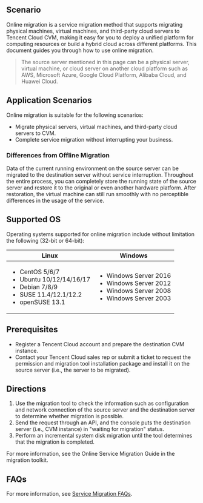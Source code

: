 
## Scenario

Online migration is a service migration method that supports migrating physical machines, virtual machines, and third-party cloud servers to Tencent Cloud CVM, making it easy for you to deploy a unified platform for computing resources or build a hybrid cloud across different platforms.
This document guides you through how to use online migration.
>The source server mentioned in this page can be a physical server, virtual machine, or cloud server on another cloud platform such as AWS, Microsoft Azure, Google Cloud Platform, Alibaba Cloud, and Huawei Cloud.

## Application Scenarios

Online migration is suitable for the following scenarios:
- Migrate physical servers, virtual machines, and third-party cloud servers to CVM.
- Complete service migration without interrupting your business.

### Differences from Offline Migration

Data of the current running environment on the source server can be migrated to the destination server without service interruption. Throughout the entire process, you can completely store the running state of the source server and restore it to the original or even another hardware platform. After restoration, the virtual machine can still run smoothly with no perceptible differences in the usage of the service.

## Supported OS

Operating systems supported for online migration include without limitation the following (32-bit or 64-bit):

| Linux     |    Windows |  
| -------- | --------|
| <ul><li>CentOS 5/6/7</li><li>Ubuntu 10/12/14/16/17</li><li>Debian 7/8/9</li><li>SUSE 11.4/12.1/12.2</li><li>openSUSE 13.1</li></ul>   |   <ul><li>Windows Server 2016</li><li>Windows Server 2012</li><li>Windows Server 2008</li><li>Windows Server 2003</li></ul> |


## Prerequisites

- Register a Tencent Cloud account and prepare the destination CVM instance.
- Contact your Tencent Cloud sales rep or submit a ticket to request the permission and migration tool installation package and install it on the source server (i.e., the server to be migrated).

## Directions

1. Use the migration tool to check the information such as configuration and network connection of the source server and the destination server to determine whether migration is possible.
2. Send the request through an API, and the console puts the destination server (i.e., CVM instance) in "waiting for migration" status.
3. Perform an incremental system disk migration until the tool determines that the migration is completed.

For more information, see the Online Service Migration Guide in the migration toolkit.

## FAQs

For more information, see [Service Migration FAQs](https://intl.cloud.tencent.com/document/product/213/32962).
